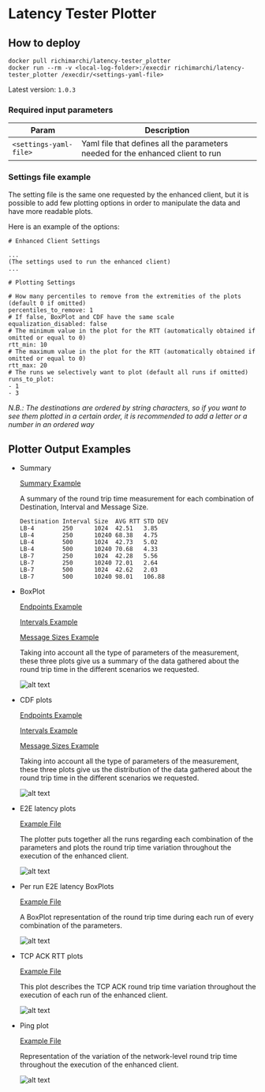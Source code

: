 # Latency Tester Plotter

## How to deploy

```
docker pull richimarchi/latency-tester_plotter
docker run --rm -v <local-log-folder>:/execdir richimarchi/latency-tester_plotter /execdir/<settings-yaml-file>
```

Latest version: `1.0.3`

### Required input parameters

|Param|Description|
|---|---|
|`<settings-yaml-file>`|Yaml file that defines all the parameters needed for the enhanced client to run|

### Settings file example

The setting file is the same one requested by the enhanced client, but it is possible to add few plotting options
in order to manipulate the data and have more readable plots.

Here is an example of the options:

```
# Enhanced Client Settings

...
(The settings used to run the enhanced client)
...

# Plotting Settings

# How many percentiles to remove from the extremities of the plots (default 0 if omitted)
percentiles_to_remove: 1
# If false, BoxPlot and CDF have the same scale
equalization_disabled: false
# The minimum value in the plot for the RTT (automatically obtained if omitted or equal to 0)
rtt_min: 10
# The maximum value in the plot for the RTT (automatically obtained if omitted or equal to 0)
rtt_max: 20
# The runs we selectively want to plot (default all runs if omitted)
runs_to_plot:
- 1
- 3
```

*N.B.: The destinations are ordered by string characters, so if you want to see them plotted in a certain order, it is
recommended to add a letter or a number in an ordered way*

## Plotter Output Examples

- Summary

  [Summary Example](../../examples/summary.txt)

  A summary of the round trip time measurement for each combination of Destination, Interval and Message Size.

  ```
  Destination Interval Size  AVG RTT STD DEV
  LB-4        250      1024  42.51   3.85
  LB-4        250      10240 68.38   4.75
  LB-4        500      1024  42.73   5.02
  LB-4        500      10240 70.68   4.33
  LB-7        250      1024  42.28   5.56
  LB-7        250      10240 72.01   2.64
  LB-7        500      1024  42.62   2.03
  LB-7        500      10240 98.01   106.88
  ```

- BoxPlot

  [Endpoints Example](../../examples/endpointsBoxPlot.pdf)
  
  [Intervals Example](../../examples/intervalsBoxPlot.pdf)
  
  [Message Sizes Example](../../examples/sizesBoxPlot.pdf)

  Taking into account all the type of parameters of the measurement, these three plots give us a summary of the data
  gathered about the round trip time in the different scenarios we requested.

  ![alt text](../../images/boxplot.png "Boxplot")

- CDF plots

  [Endpoints Example](../../examples/endpointsCDF.pdf)

  [Intervals Example](../../examples/intervalsCDF.pdf)

  [Message Sizes Example](../../examples/sizesCDF.pdf)

  Taking into account all the type of parameters of the measurement, these three plots give us the distribution of the
  data gathered about the round trip time in the different scenarios we requested.

  ![alt text](../../images/cdf.png "CDF")

- E2E latency plots

  [Example File](../../examples/e2eLatency.pdf)

  The plotter puts together all the runs regarding each combination of the parameters and plots the round trip time
  variation throughout the execution of the enhanced client.

  ![alt text](../../images/e2e.png "E2E latency")

- Per run E2E latency BoxPlots

  [Example File](../../examples/e2eLatencyHourlyBoxplot.pdf)

  A BoxPlot representation of the round trip time during each run of every combination of the parameters.

  ![alt text](../../images/e2e-box.png)

- TCP ACK RTT plots

  [Example File](../../examples/1-tcpPlot.pdf)
  
  This plot describes the TCP ACK round trip time variation throughout the execution of each run of  the enhanced client.

  ![alt text](../../images/tcp.png "TCP latency")

- Ping plot

  [Example File](../../examples/pingPlot.pdf)

  Representation of the variation of the network-level round trip time throughout the execution of the enhanced client.

  ![alt text](../../images/pingplot.png "OS latency")
